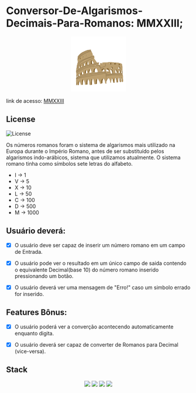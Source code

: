 # Conversor-De-Algarismos-Decimais-Para-Romanos: MMXXIII;

<div align='center'>
    <img src='/assets/coliseu.png' width='150px' height='150px'>
</div>

<p>link de acesso: <a href='https://654daddcbe3cf12490bbf4c0--polite-liger-03b0d3.netlify.app/' target='_blank'>MMXXIII</a> </p>

## License 
![License](https://img.shields.io/github/license/Bruno-rasq/Conversor-De-Algarismos-Decimais-Para-Romanos.svg)

Os números romanos foram o sistema de algarismos mais utilizado na Europa durante o Império Romano, antes de ser substituído pelos algarismos indo-arábicos, sistema que utilizamos atualmente. O sistema romano tinha como símbolos sete letras do alfabeto.

- I -> 1
- V -> 5
- X -> 10
- L -> 50
- C -> 100
- D -> 500
- M -> 1000

## Usuário deverá:

- [x] O usuário deve ser capaz de inserir um número romano em um campo de Entrada.
- [x] O usuário pode ver o resultado em um único campo de saida contendo o equivalente Decimal(base 10)
        do número romano inserido pressionando um botão.
- [x] O usuário deverá ver uma mensagem de "Erro!" caso um simbolo errado for inserido.


## Features Bônus:

- [x] O usuário poderá ver a converção acontecendo automaticamente enquanto digita.
- [x] O usuário deverá ser capaz de converter de Romanos para Decimal (vice-versa).


## Stack

<div align='center'>
    <img src='https://img.shields.io/badge/JavaScript-F7DF1E?style=for-the-badge&logo=javascript&logoColor=black'></img>
    <img src='https://img.shields.io/badge/HTML5-E34F26?style=for-the-badge&logo=html5&logoColor=white'></img>
    <img src='https://img.shields.io/badge/Sass-CC6699?style=for-the-badge&logo=sass&logoColor=white'></img>
    <img src='https://img.shields.io/badge/CSS3-1572B6?style=for-the-badge&logo=css3&logoColor=white'></img>
</div>
